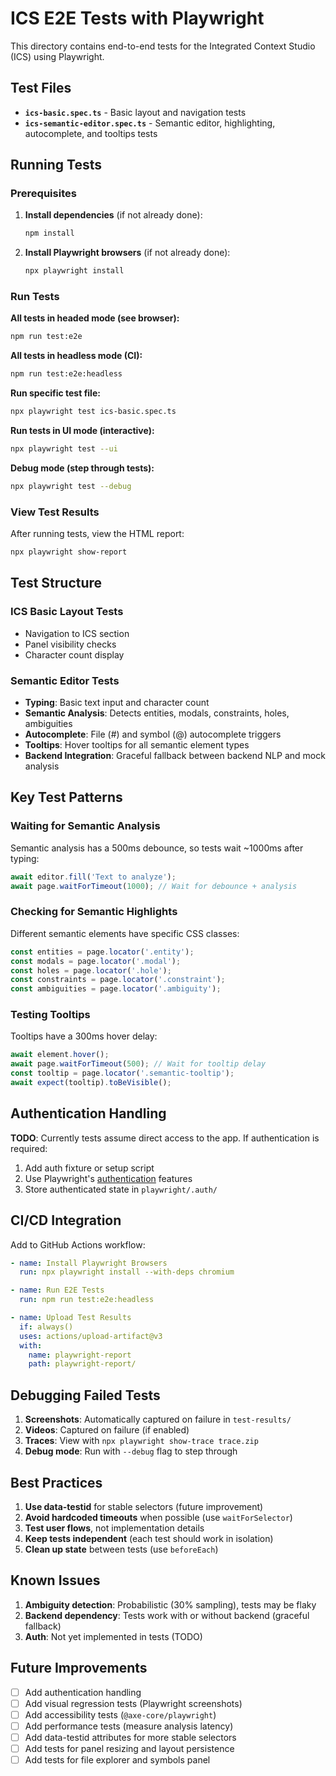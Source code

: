 # ICS E2E Tests with Playwright

This directory contains end-to-end tests for the Integrated Context Studio (ICS) using Playwright.

## Test Files

- **`ics-basic.spec.ts`** - Basic layout and navigation tests
- **`ics-semantic-editor.spec.ts`** - Semantic editor, highlighting, autocomplete, and tooltips tests

## Running Tests

### Prerequisites

1. **Install dependencies** (if not already done):
   ```bash
   npm install
   ```

2. **Install Playwright browsers** (if not already done):
   ```bash
   npx playwright install
   ```

### Run Tests

**All tests in headed mode (see browser):**
```bash
npm run test:e2e
```

**All tests in headless mode (CI):**
```bash
npm run test:e2e:headless
```

**Run specific test file:**
```bash
npx playwright test ics-basic.spec.ts
```

**Run tests in UI mode (interactive):**
```bash
npx playwright test --ui
```

**Debug mode (step through tests):**
```bash
npx playwright test --debug
```

### View Test Results

After running tests, view the HTML report:
```bash
npx playwright show-report
```

## Test Structure

### ICS Basic Layout Tests
- Navigation to ICS section
- Panel visibility checks
- Character count display

### Semantic Editor Tests
- **Typing**: Basic text input and character count
- **Semantic Analysis**: Detects entities, modals, constraints, holes, ambiguities
- **Autocomplete**: File (#) and symbol (@) autocomplete triggers
- **Tooltips**: Hover tooltips for all semantic element types
- **Backend Integration**: Graceful fallback between backend NLP and mock analysis

## Key Test Patterns

### Waiting for Semantic Analysis

Semantic analysis has a 500ms debounce, so tests wait ~1000ms after typing:

```typescript
await editor.fill('Text to analyze');
await page.waitForTimeout(1000); // Wait for debounce + analysis
```

### Checking for Semantic Highlights

Different semantic elements have specific CSS classes:

```typescript
const entities = page.locator('.entity');
const modals = page.locator('.modal');
const holes = page.locator('.hole');
const constraints = page.locator('.constraint');
const ambiguities = page.locator('.ambiguity');
```

### Testing Tooltips

Tooltips have a 300ms hover delay:

```typescript
await element.hover();
await page.waitForTimeout(500); // Wait for tooltip delay
const tooltip = page.locator('.semantic-tooltip');
await expect(tooltip).toBeVisible();
```

## Authentication Handling

**TODO**: Currently tests assume direct access to the app. If authentication is required:

1. Add auth fixture or setup script
2. Use Playwright's [authentication](https://playwright.dev/docs/auth) features
3. Store authenticated state in `playwright/.auth/`

## CI/CD Integration

Add to GitHub Actions workflow:

```yaml
- name: Install Playwright Browsers
  run: npx playwright install --with-deps chromium

- name: Run E2E Tests
  run: npm run test:e2e:headless

- name: Upload Test Results
  if: always()
  uses: actions/upload-artifact@v3
  with:
    name: playwright-report
    path: playwright-report/
```

## Debugging Failed Tests

1. **Screenshots**: Automatically captured on failure in `test-results/`
2. **Videos**: Captured on failure (if enabled)
3. **Traces**: View with `npx playwright show-trace trace.zip`
4. **Debug mode**: Run with `--debug` flag to step through

## Best Practices

1. **Use data-testid** for stable selectors (future improvement)
2. **Avoid hardcoded timeouts** when possible (use `waitForSelector`)
3. **Test user flows**, not implementation details
4. **Keep tests independent** (each test should work in isolation)
5. **Clean up state** between tests (use `beforeEach`)

## Known Issues

1. **Ambiguity detection**: Probabilistic (30% sampling), tests may be flaky
2. **Backend dependency**: Tests work with or without backend (graceful fallback)
3. **Auth**: Not yet implemented in tests (TODO)

## Future Improvements

- [ ] Add authentication handling
- [ ] Add visual regression tests (Playwright screenshots)
- [ ] Add accessibility tests (`@axe-core/playwright`)
- [ ] Add performance tests (measure analysis latency)
- [ ] Add data-testid attributes for more stable selectors
- [ ] Add tests for panel resizing and layout persistence
- [ ] Add tests for file explorer and symbols panel
